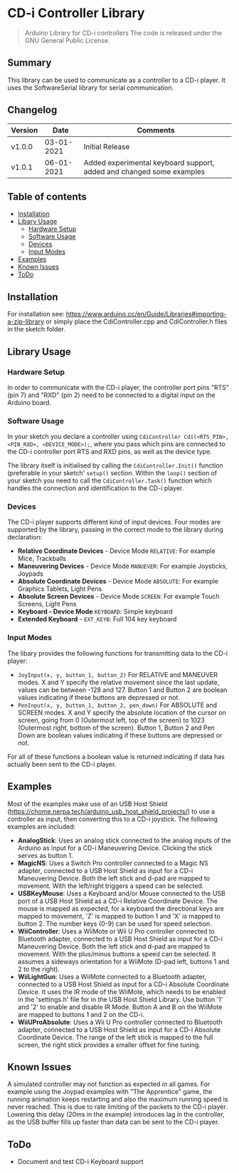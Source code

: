 # CD-i Controller Library
> Arduino Library for CD-i controllers
The code is released under the GNU General Public License.

## Summary
This library can be used to communicate as a controller to a CD-i player. It uses the SoftwareSerial library for serial communication.

## Changelog
Version | Date       | Comments
------- | ---------- | ---------------
v1.0.0  | 03-01-2021 | Initial Release
v1.0.1  | 06-01-2021 | Added experimental keyboard support, added and changed some examples

## Table of contents
* [Installation](#installation)
* [Libary Usage](#library-usage)
	* [Hardware Setup](#hardware-setup)
	* [Software Usage](#software-usage)
	* [Devices](#devices)
	* [Input Modes](#input-modes)
* [Examples](#examples)
* [Known Issues](#known-issues)
* [ToDo](#todo)

## Installation
For installation see: <https://www.arduino.cc/en/Guide/Libraries#importing-a-zip-library> or simply place the CdiController.cpp and CdiController.h files in the sketch folder.

## Library Usage

### Hardware Setup
In order to communicate with the CD-i player, the controller port pins "RTS" (pin 7) and "RXD" (pin 2) need to be connected to a digital input on the Arduino board.

### Software Usage
In your sketch you declare a controller using `CdiController Cdi(<RTS_PIN>, <PIN_RXD>, <DEVICE_MODE>);`, where you pass which pins are connected to the CD-i controller port RTS and RXD pins, as well as the device type.

The library itself is initialised by calling the `CdiController.Init()` function (preferable in your sketch' `setup()` section. Within the `loop()` section of your sketch you need to call the `CdiController.Task()` function which handles the connection and identification to the CD-i player.

### Devices
The CD-i player supports different kind of input devices. Four modes are supported by the library, passing in the correct mode to the library during declaration:
* **Relative Coordinate Devices** - Device Mode `RELATIVE`: For example Mice, Trackballs
* **Maneuvering Devices** - Device Mode `MANUEVER`: For example Joysticks, Joypads
* **Absolute Coordinate Devices** - Device Mode `ABSOLUTE`: For example Graphics Tablets, Light Pens
* **Absolute Screen Devices** - Device Mode `SCREEN`: For example Touch Screens, Light Pens
* **Keyboard - Device Mode** `KEYBOARD`: Simple keyboard
* **Extended Keyboard** - `EXT_KEYB`: Full 104 key keyboard

### Input Modes
The libary provides the following functions for transmitting data to the CD-i player:

* `JoyInput(x, y, button_1, button_2)` For RELATIVE and MANEUVER modes. X and Y specify the relative movement since the last update, values can be between -128 and 127. Button 1 and Button 2 are boolean values indicating if these buttons are depressed or not.
* `PenInput(x, y, button_1, button_2, pen_down)` For ABSOLUTE and SCREEN modes. X and Y specify the absolute location of the cursor on screen, going from 0 (Outermost left, top of the screen) to 1023 (Outermost right, bottom of the screen). Button 1, Button 2 and Pen Down are boolean values indicating if these buttons are depressed or not.

For all of these functions a boolean value is returned indicating if data has actually been sent to the CD-i player. 

## Examples
Most of the examples make use of an USB Host Shield (<https://chome.nerpa.tech/arduino_usb_host_shield_projects/>) to use a controller as input, then converting this to a CD-i joystick. The following examples are included:

* **AnalogStick**: Uses an analog stick connected to the analog inputs of the Arduino as input for a CD-i Maneuvering Device. Clicking the stick serves as button 1.
* **MagicNS**: Uses a Switch Pro controller connected to a Magic NS adapter, connected to a USB Host Shield as input for a CD-i Maneuvering Device. Both the left stick and d-pad are mapped to movement. With the left/right triggers a speed can be selected.
* **USBKeyMouse**: Uses a Keyboard and/or Mouse connected to the USB port of a USB Host Shield as a CD-i Relative Coordinate Device. The mouse is mapped as expected, for a keyboard the directional keys are mapped to movement, 'Z' is mapped to button 1 and 'X' is mapped to button 2. The number keys (0-9) can be used for speed selection.
* **WiiController**: Uses a WiiMote or Wii U Pro controller connected to Bluetooth adapter, connected to a USB Host Shield as input for a CD-i Maneuvering Device. Both the left stick and d-pad are mapped to movement. With the plus/minus buttons a speed can be selected. It assumes a sideways orientation for a WiiMote (D-pad left, buttons 1 and 2 to the right).
* **WiiLightGun**: Uses a WiiMote connected to a Bluetooth adapter, connected to a USB Host Shield as input for a CD-i Absolute Coordinate Device. It uses the IR mode of the WiiMote, which needs to be enabled in the 'settings.h' file for in the USB Host Shield Library. Use button '1' and '2' to enable and disable IR Mode. Button A and B on the WiiMote are mapped to buttons 1 and 2 on the CD-i.
* **WiiUProAbsolute**: Uses a Wii U Pro controller connected to Bluetooth adapter, connected to a USB Host Shield as input for a CD-i Absolute Coordinate Device. The range of the left stick is mapped to the full screen, the right stick provides a smaller offset for fine tuning.

## Known Issues
A simulated controller may not function as expected in all games. For example using the Joypad examples with "The Apprentice" game, the running animation keeps restarting and also the maximum running speed is never reached. This is due to rate limiting of the packets to the CD-i player. Lowering this delay (20ms in the example) introduces lag in the controller, as the USB buffer fills up faster than data can be sent to the CD-i player.

## ToDo
* Document and test CD-i Keyboard support